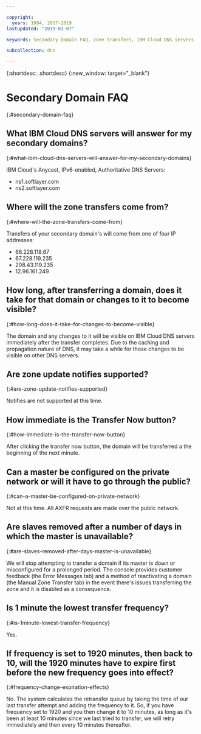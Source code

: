 ```yaml
---

copyright:
  years: 1994, 2017-2019
lastupdated: "2019-03-07"

keywords: Secondary Domain FAQ, zone transfers, IBM Cloud DNS servers

subcollection: dns

---
```


{:shortdesc: .shortdesc}
{:new_window: target="_blank"}

# Secondary Domain FAQ
{:#secondary-domain-faq}

## What IBM Cloud DNS servers will answer for my secondary domains?
{:#what-ibm-cloud-dns-servers-will-answer-for-my-secondary-domains}

IBM Cloud's Anycast, IPv6-enabled, Authoritative DNS Servers:

 * ns1.softlayer.com
 * ns2.softlayer.com

## Where will the zone transfers come from?
{:#where-will-the-zone-transfers-come-from}

Transfers of your secondary domain's will come from one of four IP addresses:

  * 66.228.118.67
  * 67.228.119.235
  * 208.43.119.235
  * 12.96.161.249

## How long, after transferring a domain, does it take for that domain or changes to it to become visible?
{:#how-long-does-it-take-for-changes-to-become-visible}

The domain and any changes to it will be visible on IBM Cloud DNS servers immediately after the transfer completes. Due to the caching and propagation nature of DNS, it may take a while for those changes to be visible on other DNS servers.  

## Are zone update notifies supported?
{:#are-zone-update-notifies-supported}

Notifies are not supported at this time.

## How immediate is the Transfer Now button?
{:#how-immediate-is-the-transfer-now-button}

After clicking the transfer now button, the domain will be transferred a the beginning of the next minute.

## Can a master be configured on the private network or will it have to go through the public?
{:#can-a-master-be-configured-on-private-network}

Not at this time. All AXFR requests are made over the public network.

## Are slaves removed after a number of days in which the master is unavailable?
{:#are-slaves-removed-after-days-master-is-unavailable}

We will stop attempting to transfer a domain if its master is down or misconfigured for a prolonged period.  The console provides customer feedback (the Error Messages tab) and a method of reactivating  a domain (the Manual Zone Transfer tab) in the event there's issues transferring the zone and it is disabled as a consequence.

## Is 1 minute the lowest transfer frequency?
{:#is-1minute-lowest-transfer-frequency}

Yes.

## If frequency is set to 1920 minutes, then back to 10, will the 1920 minutes have to expire first before the new frequency goes into effect?
{:#frequency-change-expiration-effects}

No. The system calculates the retransfer queue by taking the time of our last transfer attempt and adding the frequency to it.  So, if you have frequency set to 1920 and you then change it to 10 minutes, as long as it's been at least 10 minutes since we last tried to transfer, we will retry immediately and then every 10 minutes thereafter.
